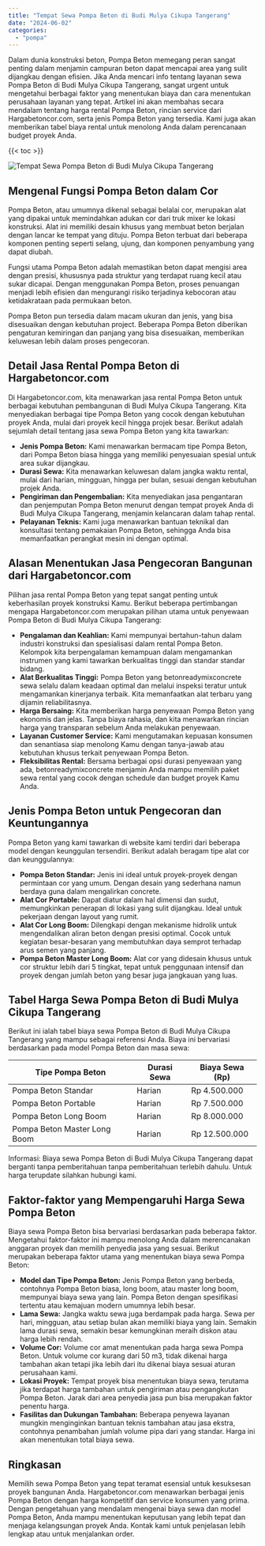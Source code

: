 ```yaml
---
title: "Tempat Sewa Pompa Beton di Budi Mulya Cikupa Tangerang"
date: "2024-06-02"
categories: 
  - "pompa"
---
```




Dalam dunia konstruksi beton, Pompa Beton memegang peran sangat penting dalam menjamin campuran beton dapat mencapai area yang sulit dijangkau dengan efisien. Jika Anda mencari info tentang layanan sewa Pompa Beton di Budi Mulya Cikupa Tangerang, sangat urgent untuk mengetahui berbagai faktor yang menentukan biaya dan cara menentukan perusahaan layanan yang tepat. Artikel ini akan membahas secara mendalam tentang harga rental Pompa Beton, rincian service dari Hargabetoncor.com, serta jenis Pompa Beton yang tersedia. Kami juga akan memberikan tabel biaya rental untuk menolong Anda dalam perencanaan budget proyek Anda.

{{< toc >}}

![Tempat Sewa Pompa Beton di Budi Mulya Cikupa Tangerang](https://hargareadymixid.github.io/pompa/concrete-pump%20(3).png)

## Mengenal Fungsi Pompa Beton dalam Cor

Pompa Beton, atau umumnya dikenal sebagai belalai cor, merupakan alat yang dipakai untuk memindahkan adukan cor dari truk mixer ke lokasi konstruksi. Alat ini memiliki desain khusus yang membuat beton berjalan dengan lancar ke tempat yang dituju. Pompa Beton terbuat dari beberapa komponen penting seperti selang, ujung, dan komponen penyambung yang dapat diubah.

Fungsi utama Pompa Beton adalah memastikan beton dapat mengisi area dengan presisi, khususnya pada struktur yang terdapat ruang kecil atau sukar dicapai. Dengan menggunakan Pompa Beton, proses penuangan menjadi lebih efisien dan mengurangi risiko terjadinya kebocoran atau ketidakrataan pada permukaan beton.

Pompa Beton pun tersedia dalam macam ukuran dan jenis, yang bisa disesuaikan dengan kebutuhan project. Beberapa Pompa Beton diberikan pengaturan kemiringan dan panjang yang bisa disesuaikan, memberikan keluwesan lebih dalam proses pengecoran.

## Detail Jasa Rental Pompa Beton di Hargabetoncor.com

Di Hargabetoncor.com, kita menawarkan jasa rental Pompa Beton untuk berbagai kebutuhan pembangunan di Budi Mulya Cikupa Tangerang. Kita menyediakan berbagai tipe Pompa Beton yang cocok dengan kebutuhan proyek Anda, mulai dari proyek kecil hingga projek besar. Berikut adalah sejumlah detail tentang jasa sewa Pompa Beton yang kita tawarkan:

- **Jenis Pompa Beton:** Kami menawarkan bermacam tipe Pompa Beton, dari Pompa Beton biasa hingga yang memiliki penyesuaian spesial untuk area sukar dijangkau.
- **Durasi Sewa:** Kita menawarkan keluwesan dalam jangka waktu rental, mulai dari harian, mingguan, hingga per bulan, sesuai dengan kebutuhan projek Anda.
- **Pengiriman dan Pengembalian:** Kita menyediakan jasa pengantaran dan penjemputan Pompa Beton menurut dengan tempat proyek Anda di Budi Mulya Cikupa Tangerang, menjamin kelancaran dalam tahap rental.
- **Pelayanan Teknis:** Kami juga menawarkan bantuan teknikal dan konsultasi tentang pemakaian Pompa Beton, sehingga Anda bisa memanfaatkan perangkat mesin ini dengan optimal.

## Alasan Menentukan Jasa Pengecoran Bangunan dari Hargabetoncor.com

Pilihan jasa rental Pompa Beton yang tepat sangat penting untuk keberhasilan proyek konstruksi Kamu. Berikut beberapa pertimbangan mengapa Hargabetoncor.com merupakan pilihan utama untuk penyewaan Pompa Beton di Budi Mulya Cikupa Tangerang:

- **Pengalaman dan Keahlian:** Kami mempunyai bertahun-tahun dalam industri konstruksi dan spesialisasi dalam rental Pompa Beton. Kelompok kita berpengalaman kemampuan dalam mengamankan instrumen yang kami tawarkan berkualitas tinggi dan standar standar bidang.
- **Alat Berkualitas Tinggi:** Pompa Beton yang betonreadymixconcrete sewa selalu dalam keadaan optimal dan melalui inspeksi teratur untuk mengamankan kinerjanya terbaik. Kita memanfaatkan alat terbaru yang dijamin reliabilitasnya.
- **Harga Bersaing:** Kita memberikan harga penyewaan Pompa Beton yang ekonomis dan jelas. Tanpa biaya rahasia, dan kita menawarkan rincian harga yang transparan sebelum Anda melakukan penyewaan.
- **Layanan Customer Service:** Kami mengutamakan kepuasan konsumen dan senantiasa siap menolong Kamu dengan tanya-jawab atau kebutuhan khusus terkait penyewaan Pompa Beton.
- **Fleksibilitas Rental:** Bersama berbagai opsi durasi penyewaan yang ada, betonreadymixconcrete menjamin Anda mampu memilih paket sewa rental yang cocok dengan schedule dan budget proyek Kamu Anda.

## Jenis Pompa Beton untuk Pengecoran dan Keuntungannya

Pompa Beton yang kami tawarkan di website kami terdiri dari beberapa model dengan keunggulan tersendiri. Berikut adalah beragam tipe alat cor dan keunggulannya:

- **Pompa Beton Standar:** Jenis ini ideal untuk proyek-proyek dengan permintaan cor yang umum. Dengan desain yang sederhana namun berdaya guna dalam mengalirkan concrete.
- **Alat Cor Portable:** Dapat diatur dalam hal dimensi dan sudut, memungkinkan penerapan di lokasi yang sulit dijangkau. Ideal untuk pekerjaan dengan layout yang rumit.
- **Alat Cor Long Boom:** Dilengkapi dengan mekanisme hidrolik untuk mengendalikan aliran beton dengan presisi optimal. Cocok untuk kegiatan besar-besaran yang membutuhkan daya semprot terhadap arus semen yang panjang.
- **Pompa Beton Master Long Boom:** Alat cor yang didesain khusus untuk cor struktur lebih dari 5 tingkat, tepat untuk penggunaan intensif dan proyek dengan jumlah beton yang besar juga jangkauan yang luas.

## Tabel Harga Sewa Pompa Beton di Budi Mulya Cikupa Tangerang

Berikut ini ialah tabel biaya sewa Pompa Beton di Budi Mulya Cikupa Tangerang yang mampu sebagai referensi Anda. Biaya ini bervariasi berdasarkan pada model Pompa Beton dan masa sewa:

| Tipe Pompa Beton | Durasi Sewa | Biaya Sewa (Rp) |
| --- | --- | --- |
| Pompa Beton Standar | Harian | Rp 4.500.000 |
| Pompa Beton Portable | Harian | Rp 7.500.000 |
| Pompa Beton Long Boom | Harian | Rp 8.000.000 |
| Pompa Beton Master Long Boom | Harian | Rp 12.500.000 |

Informasi: Biaya sewa Pompa Beton di Budi Mulya Cikupa Tangerang dapat berganti tanpa pemberitahuan tanpa pemberitahuan terlebih dahulu. Untuk harga terupdate silahkan hubungi kami.

## Faktor-faktor yang Mempengaruhi Harga Sewa Pompa Beton

Biaya sewa Pompa Beton bisa bervariasi berdasarkan pada beberapa faktor. Mengetahui faktor-faktor ini mampu menolong Anda dalam merencanakan anggaran proyek dan memilih penyedia jasa yang sesuai. Berikut merupakan beberapa faktor utama yang menentukan biaya sewa Pompa Beton:

- **Model dan Tipe Pompa Beton:** Jenis Pompa Beton yang berbeda, contohnya Pompa Beton biasa, long boom, atau master long boom, mempunyai biaya sewa yang lain. Pompa Beton dengan spesifikasi tertentu atau kemajuan modern umumnya lebih besar.
- **Lama Sewa:** Jangka waktu sewa juga berdampak pada harga. Sewa per hari, mingguan, atau setiap bulan akan memiliki biaya yang lain. Semakin lama durasi sewa, semakin besar kemungkinan meraih diskon atau harga lebih rendah.
- **Volume Cor:** Volume cor amat menentukan pada harga sewa Pompa Beton. Untuk volume cor kurang dari 50 m3, tidak dikenai harga tambahan akan tetapi jika lebih dari itu dikenai biaya sesuai aturan perusahaan kami.
- **Lokasi Proyek:** Tempat proyek bisa menentukan biaya sewa, terutama jika terdapat harga tambahan untuk pengiriman atau pengangkutan Pompa Beton. Jarak dari area penyedia jasa pun bisa merupakan faktor penentu harga.
- **Fasilitas dan Dukungan Tambahan:** Beberapa penyewa layanan mungkin menginginkan bantuan teknis tambahan atau jasa ekstra, contohnya penambahan jumlah volume pipa dari yang standar. Harga ini akan menentukan total biaya sewa.

## Ringkasan

Memilih sewa Pompa Beton yang tepat teramat esensial untuk kesuksesan proyek bangunan Anda. Hargabetoncor.com menawarkan berbagai jenis Pompa Beton dengan harga kompetitif dan service konsumen yang prima. Dengan pengetahuan yang mendalam mengenai biaya sewa dan model Pompa Beton, Anda mampu menentukan keputusan yang lebih tepat dan menjaga kelangsungan proyek Anda. Kontak kami untuk penjelasan lebih lengkap atau untuk menjalankan order.
